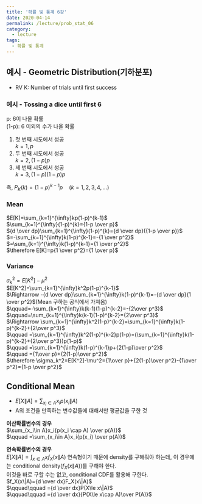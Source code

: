 ```yaml
---
title: '확률 및 통계 6강'
date: 2020-04-14
permalink: /lecture/prob_stat_06
category:
  - lecture
tags:
  - 확률 및 통계
---
```


## 예시 - Geometric Distribution(기하분포)  
- RV K: Number of trials until first success  

### 예시 - Tossing a dice until first 6  
p: 6이 나올 확률  
(1-p): 6 이외의 수가 나올 확률  

1. 첫 번째 시도에서 성공  
   $k=1, p$
2. 두 번째 시도에서 성공  
   $k=2, (1-p)p$  
3. 세 번째 시도에서 성공  
   $k=3, (1-p)(1-p)p$  

즉, $P_K(k)=(1-p)^{k-1}p\quad(k=1,2,3,4,...)$

### Mean  
$E[K]=\sum_{k=1}^{\infty}kp(1-p)^{k-1}$  
$\sum_{k=1}^{\infty}(1-p)^{k}={1-p \over p}$  
${d \over dp}\sum_{k=1}^{\infty}(1-p)^{k}={d \over dp}({1-p \over p})$  
$=-\sum_{k=1}^{\infty}k(1-p)^{k-1}=-{1 \over p^2}$  
$=\sum_{k=1}^{\infty}k(1-p)^{k-1}={1 \over p^2}$  
$\therefore E[K]=p{1 \over p^2}={1 \over p}$  

### Variance  
$\sigma_k^2=E[K^2]-\mu^2$  
$E[K^2]=\sum_{k=1}^{\infty}k^2p(1-p)^{k-1}$  
$\Rightarrow -{d \over dp}\sum_{k=1}^{\infty}k(1-p)^{k-1}=-{d \over dp}{1 \over p^2}$(Mean 구하는 공식에서 가져옴)  
$\qquad=-\sum_{k=1}^{\infty}k(k-1)(1-p)^{k-2}=-{2\over p^3}$  
$\qquad=\sum_{k=1}^{\infty}k(k-1)(1-p)^{k-2}={2\over p^3}$  
$\Rightarrow \sum_{k=1}^{\infty}k^2(1-p)^{k-2}=\sum_{k=1}^{\infty}k(1-p)^{k-2}+{2\over p^3}$  
$\qquad =\sum_{k=1}^{\infty}k^2(1-p)^{k-2}p(1-p)=(\sum_{k=1}^{\infty}k(1-p)^{k-2}+{2\over p^3})p(1-p)$  
$\qquad =\sum_{k=1}^{\infty}k(1-p)^{k-1}p+{2(1-p)\over p^2}$  
$\qquad ={1\over p}+{2(1-p)\over p^2}$  
$\therefore \sigma_k^2=E[K^2]-\mu^2={1\over p}+{2(1-p)\over p^2}-{1\over p^2}={1-p \over p^2}$  

## Conditional Mean
- $E[X\|A]=\sum_{x_i\in A}x_ip(x_i\|A)$  
- A의 조건을 만족하는 변수값들에 대해서만 평균값을 구한 것  

**이산확률변수의 경우**  
$\sum_{x_i\in A}x_i{p(x_i \cap A) \over p(A)}$  
$\qquad =\sum_{x_i\in A}x_i{p(x_i) \over p(A)}$  

**연속확률변수의 경우**  
$E[X\|A]=\int_{x\in A}xf_X(x\|A)$
연속형이기 때문에 density를 구해줘야 하는데, 이 경우에는 conditional density($f_X(x\|A)$)를 구해야 한다.  
이것을 바로 구할 수는 없고, conditional CDF를 활용해 구한다.  
$f_X(x\|A)={d \over dx}F_X(x\|A)$  
$\qquad\qquad ={d \over dx}P(X\le x\|A)$  
$\qquad\qquad ={d \over dx}{P(X\le x\cap A)\over P(A)}$  
